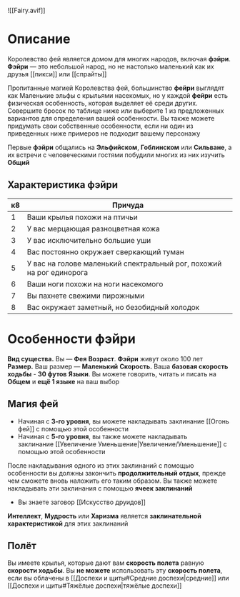 ![[Fairy.avif]]
# Описание

Королевство фей является домом для многих народов, включая **фэйри**. **Фэйри** — это небольшой народ, но не настолько маленький как их друзья [[пикси]] или [[спрайты]]

Пропитанные магией Королевства фей, большинство **фейри** выглядят как Маленькие эльфы с крыльями насекомых, но у каждой **фейри** есть физическая особенность, которая выделяет её среди других. Совершите бросок по таблице ниже или выберите 1 из предложенных вариантов для определения вашей особенности. Вы также можете придумать свои собственные особенности, если ни один из приведенных ниже примеров не подходит вашему персонажу

Первые **фэйри** общались на **Эльфийском**, **Гоблинском** или **Сильване**, а их встречи с человеческими гостями побудили многих из них изучить **Общий**

## Характеристика фэйри

| к8  | Причуда                                                              |
| --- | -------------------------------------------------------------------- |
| 1   | Ваши крылья похожи на птичьи                                         |
| 2   | У вас мерцающая разноцветная кожа                                    |
| 3   | У вас исключительно большие уши                                      |
| 4   | Вас постоянно окружает сверкающий туман                              |
| 5   | У вас на голове маленький спектральный рог, похожий на рог единорога |
| 6   | Ваши ноги похожи на ноги насекомого                                  |
| 7   | Вы пахнете свежими пирожными                                         |
| 8   | Вас окружает заметный, но безобидный холодок                         |
# Особенности фэйри

**Вид существа.** Вы — **Фея**
**Возраст**. **Фэйри** живут около 100 лет
**Размер.** Ваш размер — **Маленький**
**Скорость.** Ваша **базовая скорость ходьбы** - **30 футов**
**Языки**. Вы можете говорить, читать и писать на **Общем** и **ещё 1 языке** на ваш выбор

## Магия фей

- Начиная с **3-го уровня**, вы можете накладывать заклинание [[Огонь фей]] с помощью этой особенности 
- Начиная с **5-го уровня**, вы также можете накладывать заклинание [[Увеличение Уменьшение|Увеличение/Уменьшение]] с помощью этой особенности

После накладывания одного из этих заклинаний с помощью особенности вы должны закончить **продолжительный отдых**, прежде чем сможете вновь наложить его таким образом. Вы также можете накладывать эти заклинания с помощью **ячеек заклинаний**
- Вы знаете заговор [[Искусство друидов]]

**Интеллект**, **Мудрость** или **Харизма** является **заклинательной характеристикой** для этих заклинаний 

## Полёт

Вы имеете крылья, которые дают вам **скорость полета** равную **скорости ходьбы**. Вы **не можете** использовать эту **скорость полета**, если вы облачены в [[Доспехи и щиты#Средние доспехи|средние]] или [[Доспехи и щиты#Тяжёлые доспехи|тяжёлые доспехи]]